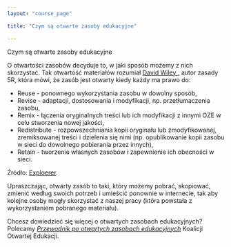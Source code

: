 ```yaml
---
layout: "course_page"

title: "Czym są otwarte zasoby edukacyjne"

---
```


<div class="text-center screen-title">
Czym są otwarte zasoby edukacyjne
</div>

<div class="screen-content">
  <p>O otwartości zasobów decyduje to, w jaki sposób możemy z nich skorzystać. Tak otwartość materiałów rozumiał <a class="content-link" href="https://en.wikipedia.org/wiki/David_A._Wiley"> David Wiley </a>, autor zasady 5R, która mówi, że zasób jest otwarty kiedy każdy ma prawo do:</p>
  <p>
  <ul>
<li class="bullet">Reuse - ponownego wykorzystania zasobu w dowolny sposób,</li>
<li class="bullet">Revise - adaptacji, dostosowania i modyfikacji, np. przetłumaczenia zasobu,</li>
<li class="bullet">Remix - łączenia oryginalnych treści lub ich modyfikacji z innymi OZE w celu stworzenia nowej jakości,</li>
<li class="bullet">Redistribute - rozpowszechniania kopii oryginału lub zmodyfikowanej, zremiksowanej treści i dzielenia się nimi (np. opublikowanie kopii zasobu w sieci do dowolnego pobierania przez innych),</li>
<li class="bullet">Retain - tworzenie własnych zasobów i zapewnienie ich obecności w sieci.</li>
 </ul>
 Źródło: <a class="content-link" href="http://lumenlearning.com/about-oer/>The 5R Permissions of OER. Lumen Learning.</a> za: kurs <a class="content-link" href="http://www.exploerercourse.org/pl/"> Exploerer</a>. 
  </p>

<p>
Upraszczając, otwarty zasób to taki, który możemy pobrać, skopiować, zmienić według swoich potrzeb i umieścić ponownie w internecie, tak aby kolejne osoby mogły skorzystać z naszej pracy (która powstała z wykorzystaniem pobranego materiału).
</p>

<p>
Chcesz dowiedzieć się więcej o otwartych zasobach edukacyjnych? Polecamy <a class="content-link" href="https://koed.org.pl/pl/blog/2014/05/07/przewodnik-po-otwartych-zasobach-edukacyjnych-wersja-5/
"><i>Przewodnik po otwartych zasobach edukacyjnych</i></a> Koalicji Otwartej Edukacji.
</p>

</div> 
